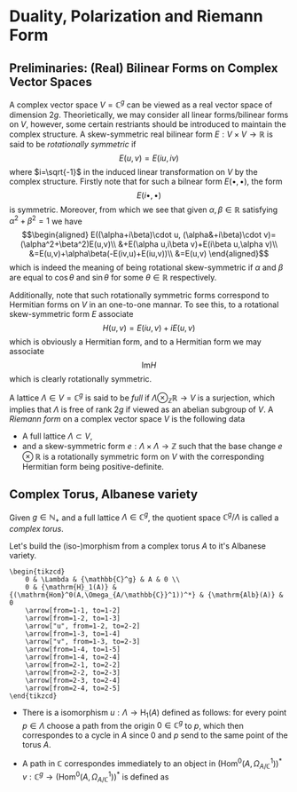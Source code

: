 # Duality, Polarization and Riemann Form

## Preliminaries: (Real) Bilinear Forms on Complex Vector Spaces

A complex vector space $V=\mathbb{C}^g$ can be viewed as a real vector space of dimension $2g$. Theorietically, we may consider all linear forms/bilinear forms on $V$, however, some certain restriants should be introduced to maintain the complex structure. A skew-symmetric real bilinear form $E:V\times V\rightarrow \mathbb{R}$ is said to be *rotationally symmetric* if $$ E(u,v)=E(iu,iv) $$ where $i=\sqrt{-1}$ in the induced linear transformation on $V$ by the complex structure. Firstly note that for such a bilnear form $E(\bullet,\bullet)$, the form $$E(i\bullet,\bullet)$$ is symmetric. Moreover, from which we see that given $\alpha,\beta\in\mathbb{R}$ satisfying $\alpha^2+\beta^2=1$ we have
$$\begin{aligned}
E((\alpha+i\beta)\cdot u, (\alpha&+i\beta)\cdot v)=(\alpha^2+\beta^2)E(u,v)\\
  &+E(\alpha u,i\beta v)+E(i\beta u,\alpha v)\\
  &=E(u,v)+\alpha\beta(-E(iv,u)+E(iu,v))\\
  &=E(u,v)
\end{aligned}$$
which is indeed the meaning of being rotational skew-symmetric if $\alpha$ and $\beta$ are equal to $\cos\theta$ and $\sin\theta$ for some $\theta\in\mathbb{R}$ respectively.

Additionally, note that such rotationally symmetric forms correspond to Hermitian forms on $V$ in an one-to-one mannar. To see this, to a rotational skew-symmetric form $E$ associate $$ H(u,v)=E(iu,v)+iE(u,v) $$
which is obviously a Hermitian form, and to a Hermitian form we may associate
$$ \mathrm{Im}H $$
which is clearly rotationally symmetric.

A lattice $\Lambda\in V=\mathbb{C}^g$ is said to be *full* if $\Lambda\otimes_\mathbb{Z}\mathbb{R}\rightarrow V$ is a surjection, which implies that $\Lambda$ is free of rank $2g$ if viewed as an abelian subgroup of $V$. A *Riemann form* on a complex vector space $V$ is the following data

- A full lattice $\Lambda\subset V$,
- and a skew-symmetric form $e:\Lambda\times\Lambda\rightarrow\mathbb{Z}$ such that the base change $e\otimes\mathbb{R}$ is a rotationally symmetric form on $V$ with the corresponding Hermitian form being positive-definite.



## Complex Torus, Albanese variety
Given $g\in\mathbb{N}_+$ and a full lattice $\Lambda\in\mathbb{C}^g$, the quotient space $\mathbb{C}^g/\Lambda$ is called a *complex torus*.


Let's build the (iso-)morphism from a complex torus $A$ to it's Albanese variety.
```rawlatex
\begin{tikzcd}
	0 & \Lambda & {\mathbb{C}^g} & A & 0 \\
	0 & {\mathrm{H}_1(A)} & {(\mathrm{Hom}^0(A,\Omega_{A/\mathbb{C}}^1))^*} & {\mathrm{Alb}(A)} & 0
	\arrow[from=1-1, to=1-2]
	\arrow[from=1-2, to=1-3]
	\arrow["u", from=1-2, to=2-2]
	\arrow[from=1-3, to=1-4]
	\arrow["v", from=1-3, to=2-3]
	\arrow[from=1-4, to=1-5]
	\arrow[from=1-4, to=2-4]
	\arrow[from=2-1, to=2-2]
	\arrow[from=2-2, to=2-3]
	\arrow[from=2-3, to=2-4]
	\arrow[from=2-4, to=2-5]
\end{tikzcd}
```

- There is a isomorphism $u:\Lambda\rightarrow\mathrm{H}_1(A)$ defined as follows: for every point $p\in\Lambda$ choose a path from the origin $0\in\mathbb{C}^g$ to $p$, which then correspondes to a cycle in $A$ since $0$ and $p$ send to the same point of the torus $A$.

- A path in $\mathbb{C}$ correspondes immediately to an object in $(\mathrm{Hom}^0(A,\Omega_{A/\mathbb{C}}^1))^*$ $v:\mathbb{C}^g\rightarrow(\mathrm{Hom}^0(A,\Omega_{A/\mathbb{C}}^1))^*$ is defined as
